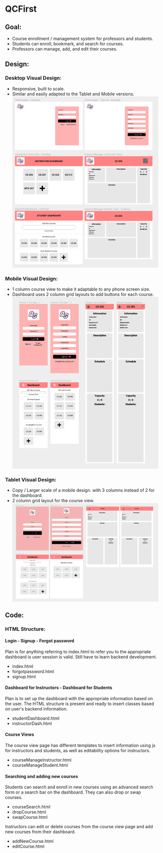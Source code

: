 # QCFirst
## Goal:
- Course enrollment / management system for professors and students.
- Students can enroll, bookmark, and search for courses.
- Professors can manage, add, and edit their courses.

## Design:
### Desktop Visual Design:
- Responsive, built to scale.
- Similar and easily adapted to the Tablet and Mobile versions.
![DesktopDash](https://github.com/snecola/qcfirst/blob/main/Visual%20Design/Desktop%20Visual%20Design.png?raw=true)


### Mobile Visual Design:
- 1 column course view to make it adaptable to any phone screen size.
- Dashboard uses 2 column grid layouts to add buttons for each course. 
![MobileDash](https://github.com/snecola/qcfirst/blob/main/Visual%20Design/Mobile%20Visual%20Design.png?raw=true)

### Tablet Visual Design:
- Copy / Larger scale of a mobile design. with 3 columns instead of 2 for the dashboard.
- 2 column grid layout for the course view.
![TabletDash](https://github.com/snecola/qcfirst/blob/main/Visual%20Design/Tablet%20Visual%20Design.png?raw=true)

## Code:
### HTML Structure:
#### Login - Signup - Forgot password
Plan is for anything referring to index.html to refer you to the appropriate dashboard is user session is valid. Still have to learn backend development.
- index.html
- forgotpassword.html
- signup.html
#### Dashboard for Instructors - Dashboard for Students
Plan is to set up the dashboard with the appropriate information based on the user. 
The HTML structure is present and ready to insert classes based on user's backend information.
- studentDashboard.html
- instructorDash.html
#### Course Views
The course view page has different templates to insert information using js for instructors and students, as well as editability options for instructors.
- courseManageInstructor.html
- courseManageStudent.html
#### Searching and adding new courses
Students can search and enroll in new courses using an advanced search form or a search bar on the dashboard. They can also drop or swap courses.
- courseSearch.html
- dropCourse.html
- swapCourse.html

Instructors can edit or delete courses from the course view page and add new courses from their dashboard.
- addNewCourse.html
- editCourse.html
